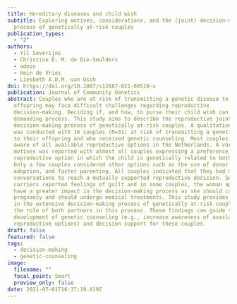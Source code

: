 ```yaml
---
title: Hereditary diseases and child wish
subtitle: Exploring motives, considerations, and the (joint) decision-making
  process of genetically at-risk couples
publication_types:
  - "2"
authors:
  - Yil Severijns
  - Christine E. M. de Die-Smulders
  - admin
  - Hein de Vries
  - Liesbeth A.D.M. van Osch
doi: https://doi.org/10.1007/s12687-021-00510-x
publication: Journal of Community Genetics
abstract: Couples who are at risk of transmitting a genetic disease to their
  offspring may face difficult challenges regarding reproductive
  decision-making. Deciding if, and how, to purse their child wish can be a
  demanding process. This study aims to describe the reproductive joint
  decision-making process of genetically at-risk couples. A qualitative study
  was conducted with 16 couples (N=31) at risk of transmitting a genetic disease
  to their offspring and who received genetic counseling. Most couples were not
  aware of all available reproductive options in the Netherlands. A variety of
  motives was reported with almost all couples expressing a preference towards a
  reproductive option in which the child is genetically related to both parents.
  Only a few couples considered other options such as the use of donor gametes,
  adoption, and foster parenting. All couples indicated that they had multiple
  conversations to reach a mutually supported reproductive decision. Several
  carriers reported feelings of guilt and in some couples, the woman appeared to
  have a greater impact in the decision-making process as she should carry a
  pregnancy and should undergo medical treatments. This study provides insight
  in the extensive decision-making process of genetically at-risk couples and
  the role of both partners in this process. These findings can guide the
  development of genetic counseling (e.g., increase awareness of available
  reproductive options) and decision support for these couples.
draft: false
featured: false
tags:
  - decision-making
  - genetic-counseling
image:
  filename: ""
  focal_point: Smart
  preview_only: false
date: 2021-07-01T16:37:19.819Z
---
```

